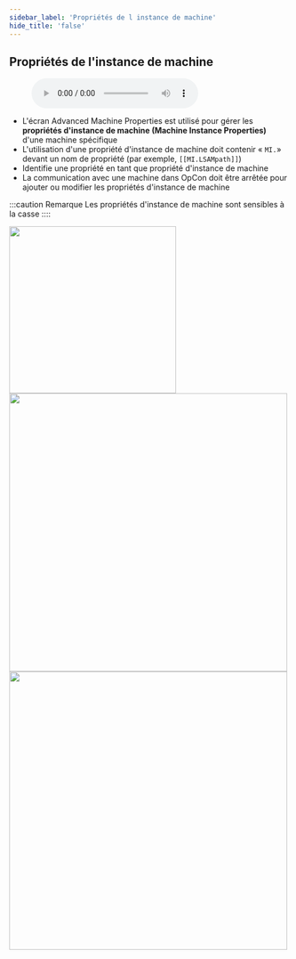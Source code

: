 ```yaml
---
sidebar_label: 'Propriétés de l instance de machine'
hide_title: 'false'
---
```


## Propriétés de l'instance de machine

<figure>
    <audio
        controls
        src="audiobasic/MachineInstanceProperties.mp3">
            Your browser does not support the
            <code>audio</code> element.
    </audio>
</figure>

* L'écran Advanced Machine Properties est utilisé pour gérer les **propriétés d'instance de machine (Machine Instance Properties)** d'une machine spécifique
* L'utilisation d'une propriété d'instance de machine doit contenir « ```MI.```» devant un nom de propriété (par exemple, ```[[MI.LSAMpath]]```)
* Identifie une propriété en tant que propriété d'instance de machine
* La communication avec une machine dans OpCon doit être arrêtée pour ajouter ou modifier les propriétés d'instance de machine

:::caution Remarque
Les propriétés d'instance de machine sont sensibles à la casse
::::  

<a href="imgbasic/343.png" target="_blank"><img src="imgbasic/343.png" width="300"></img></a>  
<a href="imgbasic/344.png" target="_blank"><img src="imgbasic/344.png" width="500"></img></a>  
<a href="imgbasic/34501.png" target="_blank"><img src="imgbasic/34501.png" width="500"></img></a>  